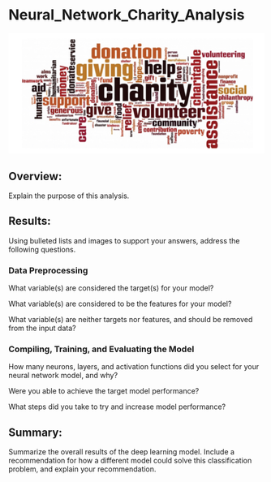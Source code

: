 # Neural_Network_Charity_Analysis

![](https://github.com/NAppazeller/Neural_Network_Charity_Analysis/blob/main/Image_1.PNG)
## Overview: 

Explain the purpose of this analysis.

## Results: 

Using bulleted lists and images to support your answers, address the following questions.

### Data Preprocessing
What variable(s) are considered the target(s) for your model?

What variable(s) are considered to be the features for your model?

What variable(s) are neither targets nor features, and should be removed from the input data?

### Compiling, Training, and Evaluating the Model
How many neurons, layers, and activation functions did you select for your neural network model, and why?

Were you able to achieve the target model performance?

What steps did you take to try and increase model performance?


## Summary: 
Summarize the overall results of the deep learning model. Include a recommendation for how a different model could solve this classification problem, and explain your recommendation.
